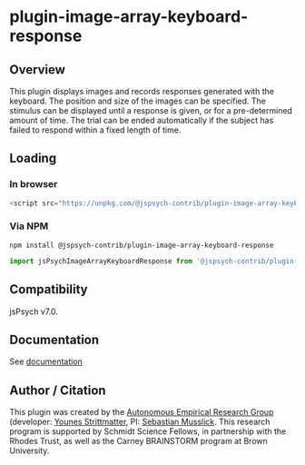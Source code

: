 # plugin-image-array-keyboard-response

## Overview

This plugin displays images and records responses generated with the keyboard. The position and size of the images can be specified. The stimulus can be displayed until a response is given, or for a pre-determined amount of time. The trial can be ended automatically if the subject has failed to respond within a fixed length of time.


## Loading

### In browser

```js
<script src="https://unpkg.com/@jspsych-contrib/plugin-image-array-keyboard-response@1.0.0">
```

### Via NPM

```
npm install @jspsych-contrib/plugin-image-array-keyboard-response
```

```js
import jsPsychImageArrayKeyboardResponse from '@jspsych-contrib/plugin-image-array-keyboard-response';
```

## Compatibility

jsPsych v7.0. 

## Documentation

See [documentation](docs/jspsych-image-array-keyboard-response.md)

## Author / Citation

This plugin was created by the [Autonomous Empirical Research Group](https://musslick.github.io/AER_website) (developer: [Younes Strittmatter](https://github.com/younesStrittmatter), PI: [Sebastian Musslick](https://smusslick.com). This research program is supported by Schmidt Science Fellows, in partnership with the Rhodes Trust, as well as the Carney BRAINSTORM program at Brown University.
